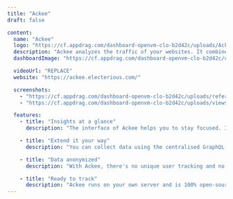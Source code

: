 ```yaml
---
title: "Ackee"
draft: false

content:
  name: "Ackee"
  logo: "https://cf.appdrag.com/dashboard-openvm-clo-b2d42c/uploads/Ackee-EqCt-RqJk.png"
  description: "Ackee analyzes the traffic of your websites. It combines privacy-focused analytics and first-class insights in a minimal interface. The minimal UI allows you to analyze your data without losing focus. The multi-step anonymization process ensures that your users stay anonymous. Ackee is 100% open-source and self-hosted, to ensure complete transparency."
  dashboardImage: "https://cf.appdrag.com/dashboard-openvm-clo-b2d42c/uploads/referrers-yVV2.jpg"

  videoUrl: "REPLACE"
  website: "https://ackee.electerious.com/"

  screenshots:
    - "https://cf.appdrag.com/dashboard-openvm-clo-b2d42c/uploads/referrers-yVV2.jpg"
    - "https://cf.appdrag.com/dashboard-openvm-clo-b2d42c/uploads/views-vbPt.jpg"

  features:
    - title: "Insights at a glance"
      description: "The interface of Ackee helps you to stay focused. It's blazing fast and easy to navigate. You won't get lost in hundreds of charts and filter options when all you need is simple traffic insights."

    - title: "Extend it your way"
      description: "You can collect data using the centralised GraphQL API or build your own interface and service upon Ackee. The Ackee API acts as a powerful hub, perfect to collect data from a variety of sources, including websites, services and apps."

    - title: "Data anonymized"
      description: "With Ackee, there's no unique user tracking and no cookies. Ackee uses a multi-step process to keep tracked data anonymized while still providing helpful analytics."

    - title: "Ready to track"
      description: "Ackee runs on your own server and is 100% open-source. Our Get started guide covers a variety of ways to make the installation easy for everyone."
---
```

